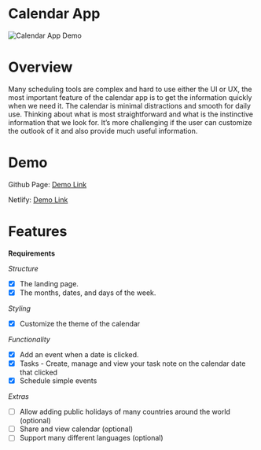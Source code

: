 # Calendar App

![Calendar App Demo](calendar-app.gif)

# Overview

Many scheduling tools are complex and hard to use either the UI or UX, the most important feature of the calendar app is to get the information quickly when we need it. The calendar is minimal distractions and smooth for daily use. Thinking about what is most straightforward and what is the instinctive information that we look for. It’s more challenging if the user can customize the outlook of it and also provide much useful information.

# Demo

Github Page: [Demo Link](https://chingu-voyages.github.io/v36-toucans-team-05/)

Netlify: [Demo Link](https://calendar-v1.netlify.app/)

# Features

**Requirements**

_Structure_

- [x] The landing page.
- [x] The months, dates, and days of the week.

_Styling_

- [x] Customize the theme of the calendar

_Functionality_

- [x] Add an event when a date is clicked.
- [x] Tasks - Create, manage and view your task note on the calendar date that clicked
- [x] Schedule simple events

_Extras_ 

- [ ] Allow adding public holidays of many countries around the world (optional)
- [ ] Share and view calendar (optional)
- [ ] Support many different languages (optional)
